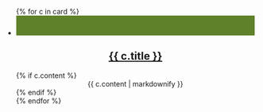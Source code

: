 <style>
.ontario-card__image-container, .ontario-card__heading, .ontario-card__description {text-align: center;}
.ontario-card__image-container {background-color: #5F8129;}
.ontario-card__image{ max-width: 40px; height: auto; padding: 20px;}
</style>
<!-- Title card (default header with 4:3 aspect ratio) -->
<ul class="ontario-card__container ontario-card--cards-per-row-3">
{% for c in card %}
<li class="ontario-card ontario-card--default ontario-card--no-description ontario-card--position-vertical  ">
<div class="ontario-card__image-container">
<img class="ontario-card__image" src="/assets/imgs/{{ c.image }}" alt="">
</div>
<div class="ontario-card__text-container ontario-card--image-true">
<h2 class="ontario-card__heading">
<a href="{{c.link}}">
{{ c.title }}
</a>
</h2>
{% if c.content %}
<div class="ontario-card__description">
{{ c.content | markdownify }}
</div>
{% endif %}
</div>
</li>
{% endfor %}
</ul>
